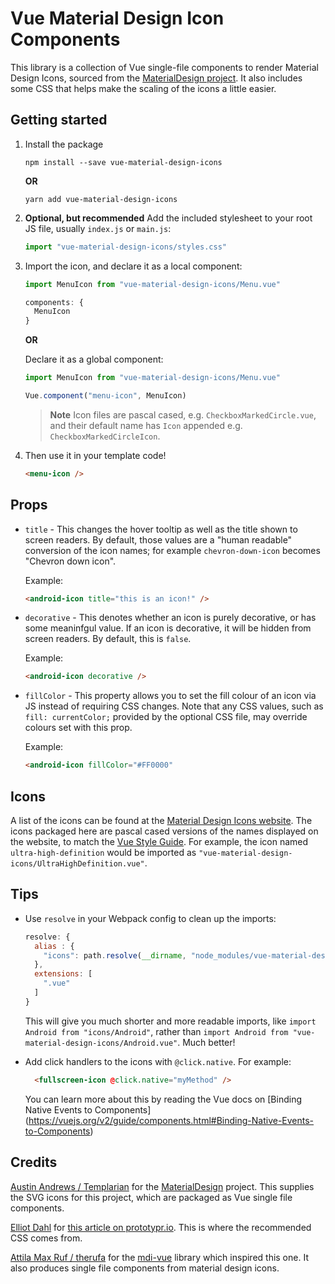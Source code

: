 # Vue Material Design Icon Components

This library is a collection of Vue single-file components to render Material
Design Icons, sourced from the
[MaterialDesign project](https://github.com/Templarian/MaterialDesign
"MaterialDesign Github page").
It also includes some CSS that helps make the scaling of the icons a little
easier.

## Getting started

1. Install the package

    ```console
    npm install --save vue-material-design-icons
    ```

    **OR**

    ```console
    yarn add vue-material-design-icons
    ```

2. **Optional, but recommended** Add the included stylesheet to your root JS
   file, usually `index.js` or `main.js`:

    ```javascript
    import "vue-material-design-icons/styles.css"
    ```

3. Import the icon, and declare it as a local component:

    ```javascript
    import MenuIcon from "vue-material-design-icons/Menu.vue"

    components: {
      MenuIcon
    }
    ```

    **OR**

    Declare it as a global component:

    ```javascript
    import MenuIcon from "vue-material-design-icons/Menu.vue"

    Vue.component("menu-icon", MenuIcon)
    ```

    > **Note** Icon files are pascal cased, e.g. `CheckboxMarkedCircle.vue`, and
    > their default name has `Icon` appended e.g. `CheckboxMarkedCircleIcon`.

4. Then use it in your template code!

    ```html
    <menu-icon />
    ```

## Props

* `title` - This changes the hover tooltip as well as the title shown to screen
  readers. By default, those values are a "human readable" conversion of the
  icon names; for example `chevron-down-icon` becomes "Chevron down icon".

    Example:

    ```html
    <android-icon title="this is an icon!" />
    ```
   
* `decorative` - This denotes whether an icon is purely decorative, or has some
  meaninfgul value. If an icon is decorative, it will be hidden from screen
  readers. By default, this is `false`.

    Example:

    ```html
    <android-icon decorative />
    ```

* `fillColor` - This property allows you to set the fill colour of an icon via
  JS instead of requiring CSS changes. Note that any CSS values, such as
  `fill: currentColor;` provided by the optional CSS file, may override colours
  set with this prop.

    Example:

    ```html
    <android-icon fillColor="#FF0000"
    ```

## Icons

A list of the icons can be found at the
[Material Design Icons website](https://materialdesignicons.com/
"Material Design Icons website"). The icons packaged here are pascal cased
versions of the names displayed on the website, to match the
[Vue Style Guide](https://vuejs.org/v2/style-guide/). For example, the icon
named `ultra-high-definition` would be imported as
`"vue-material-design-icons/UltraHighDefinition.vue"`.

## Tips

- Use `resolve` in your Webpack config to clean up the imports:

    ```javascript
    resolve: {
      alias : {
        "icons": path.resolve(__dirname, "node_modules/vue-material-design-icons")
      },
      extensions: [
        ".vue"
      ]
    }
    ```

    This will give you much shorter and more readable imports, like
    `import Android from "icons/Android"`, rather than
    `import Android from "vue-material-design-icons/Android.vue"`. Much better!

- Add click handlers to the icons with `@click.native`. For example:

    ```html
      <fullscreen-icon @click.native="myMethod" />
    ```

    You can learn more about this by reading the Vue docs on 
    [Binding Native Events to Components]
    (https://vuejs.org/v2/guide/components.html#Binding-Native-Events-to-Components)

## Credits

[Austin Andrews / Templarian](https://github.com/Templarian "Templarian's GitHub profile") for
the [MaterialDesign](https://github.com/Templarian/MaterialDesign "MaterialDesign Github page")
project. This supplies the SVG icons for this project, which are packaged as
Vue single file components.

[Elliot Dahl](http://www.elliotdahl.com/ "Elliot Dahl's website") for
[this article on prototypr.io](https://blog.prototypr.io/align-svg-icons-to-text-and-say-goodbye-to-font-icons-d44b3d7b26b4 
"Align SVG Icons to Text and Say Goodbye to Font Icons"). This is where the
recommended CSS comes from.

[Attila Max Ruf / therufa](https://github.com/therufa "therufa's GitHub Profile")
for the [mdi-vue](https://github.com/therufa/mdi-vue "mdi-vue") library which
inspired this one. It also produces single file components from material
design icons.
